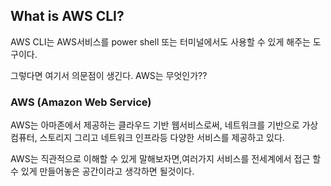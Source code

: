 ## What is AWS CLI?

AWS CLI는 AWS서비스를 power shell 또는 터미널에서도 사용할 수 있게 해주는 도구이다.

그렇다면 여기서 의문점이 생긴다. AWS는 무엇인가??

### AWS (Amazon Web Service) 

AWS는 아마존에서 제공하는 클라우드 기반 웹서비스로써, 네트워크를 기반으로 가상컴퓨터, 스토리지 그리고 네트워크 인프라등 다양한 서비스를 제공하고 있다.

AWS는 직관적으로 이해할 수 있게 말해보자면,여러가지 서비스를 전세계에서 접근 할수 있게 만들어놓은 공간이라고 생각하면 될것이다.
